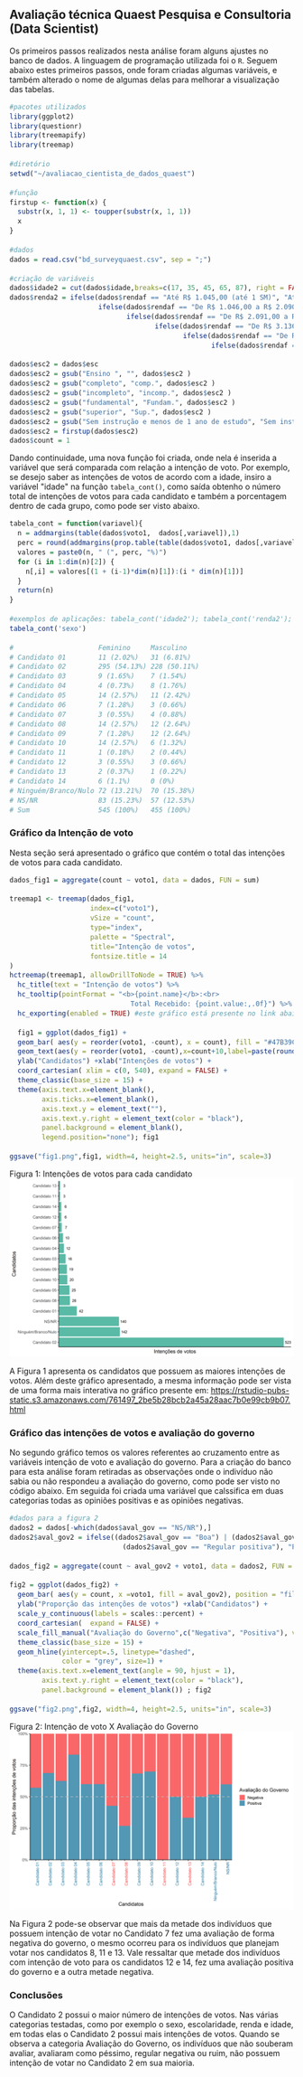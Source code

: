 ## Avaliação técnica Quaest Pesquisa e Consultoria (Data Scientist)

Os primeiros passos realizados nesta análise foram alguns ajustes no banco de dados. A linguagem de programação utilizada foi o `R`. Seguem abaixo estes primeiros passos, onde foram criadas algumas variáveis, e também alterado o nome de algumas delas para melhorar a visualização das tabelas.
```R
#pacotes utilizados
library(ggplot2)
library(questionr)
library(treemapify)
library(treemap)

#diretório
setwd("~/avaliacao_cientista_de_dados_quaest")

#função
firstup <- function(x) {
  substr(x, 1, 1) <- toupper(substr(x, 1, 1))
  x
}

#dados
dados = read.csv("bd_surveyquaest.csv", sep = ";")

#criação de variáveis
dados$idade2 = cut(dados$idade,breaks=c(17, 35, 45, 65, 87), right = FALSE)
dados$renda2 = ifelse(dados$rendaf == "Até R$ 1.045,00 (até 1 SM)", "Até 1SM",
                      ifelse(dados$rendaf == "De R$ 1.046,00 a R$ 2.090,00 (+ de 1SM até 2 SM)", "+ 1 até 2SM",
                             ifelse(dados$rendaf == "De R$ 2.091,00 a R$ 3.135,00 (+ de 2SM até 3 SM)", "+ 2 até 3SM",
                                    ifelse(dados$rendaf == "De R$ 3.136,00 a R$ 5.225,00 (+ de 3SM até 5 SM)", "+ 3 até 5SM",
                                           ifelse(dados$rendaf == "De R$ 5.226,00 a R$ 10.450,00 (+ de 5SM até 10 SM)", "+ 5 até 10SM",
                                                  ifelse(dados$rendaf == "De R$ 10.451,00 a R$ 15.675,00 (+ de 10SM até 15 SM)", "+ 10 até 15SM" , "+ 15"))))))

dados$esc2 = dados$esc
dados$esc2 = gsub("Ensino ", "", dados$esc2 )
dados$esc2 = gsub("completo", "comp.", dados$esc2 )
dados$esc2 = gsub("incompleto", "incomp.", dados$esc2 )
dados$esc2 = gsub("fundamental", "Fundam.", dados$esc2 )
dados$esc2 = gsub("superior", "Sup.", dados$esc2 )
dados$esc2 = gsub("Sem instrução e menos de 1 ano de estudo", "Sem instr. e menos de 1 ano de estudo", dados$esc2 )
dados$esc2 = firstup(dados$esc2)
dados$count = 1
```


Dando continuidade, uma nova função foi criada, onde nela é inserida a variável que será comparada com relação a intenção de voto. Por exemplo, se desejo saber as intenções de votos de acordo com a idade, insiro a variável "idade" na função `tabela_cont()`, como saída obtenho o número total de intenções de votos para cada candidato e também a porcentagem dentro de cada grupo, como pode ser visto abaixo.
```R
tabela_cont = function(variavel){
  n = addmargins(table(dados$voto1,  dados[,variavel]),1)
  perc = round(addmargins(prop.table(table(dados$voto1, dados[,variavel]), margin=2)*100,1),2)
  valores = paste0(n, " (", perc, "%)")
  for (i in 1:dim(n)[2]) {
    n[,i] = valores[(1 + (i-1)*dim(n)[1]):(i * dim(n)[1])]
  }
  return(n)
}

#exemplos de aplicações: tabela_cont('idade2'); tabela_cont('renda2'); tabela_cont('esc2'); tabela_cont('aval_gov2')
tabela_cont('sexo')
                     
#                     Feminino     Masculino   
# Candidato 01        11 (2.02%)   31 (6.81%)  
# Candidato 02        295 (54.13%) 228 (50.11%)
# Candidato 03        9 (1.65%)    7 (1.54%)   
# Candidato 04        4 (0.73%)    8 (1.76%)   
# Candidato 05        14 (2.57%)   11 (2.42%)  
# Candidato 06        7 (1.28%)    3 (0.66%)   
# Candidato 07        3 (0.55%)    4 (0.88%)   
# Candidato 08        14 (2.57%)   12 (2.64%)  
# Candidato 09        7 (1.28%)    12 (2.64%)  
# Candidato 10        14 (2.57%)   6 (1.32%)   
# Candidato 11        1 (0.18%)    2 (0.44%)   
# Candidato 12        3 (0.55%)    3 (0.66%)   
# Candidato 13        2 (0.37%)    1 (0.22%)   
# Candidato 14        6 (1.1%)     0 (0%)      
# Ninguém/Branco/Nulo 72 (13.21%)  70 (15.38%) 
# NS/NR               83 (15.23%)  57 (12.53%) 
# Sum                 545 (100%)   455 (100%)  
```

### Gráfico da Intenção de voto
Nesta seção será apresentado o gráfico que contém o total das intenções de votos para cada candidato. 
```R
dados_fig1 = aggregate(count ~ voto1, data = dados, FUN = sum)

treemap1 <- treemap(dados_fig1, 
                    index=c("voto1"),  
                    vSize = "count",  
                    type="index", 
                    palette = "Spectral",  
                    title="Intenção de votos", 
                    fontsize.title = 14 
)
hctreemap(treemap1, allowDrillToNode = TRUE) %>% 
  hc_title(text = "Intenção de votos") %>% 
  hc_tooltip(pointFormat = "<b>{point.name}</b>:<br>
                              Total Recebido: {point.value:,.0f}") %>% 
  hc_exporting(enabled = TRUE) #este gráfico está presente no link abaixo
  
  fig1 = ggplot(dados_fig1) +
  geom_bar( aes(y = reorder(voto1, -count), x = count), fill = "#47B39C", alpha = .9,color="transparent", stat = "identity")+
  geom_text(aes(y = reorder(voto1, -count),x=count+10,label=paste(round(count,2))), size=4) +
  ylab("Candidatos") +xlab("Intenções de votos") + 
  coord_cartesian( xlim = c(0, 540), expand = FALSE) +
  theme_classic(base_size = 15) +
  theme(axis.text.x=element_blank(),
        axis.ticks.x=element_blank(),
        axis.text.y = element_text(""),
        axis.text.y.right = element_text(color = "black"),
        panel.background = element_blank(),
        legend.position="none"); fig1

ggsave("fig1.png",fig1, width=4, height=2.5, units="in", scale=3)
```

Figura 1: Intenções de votos para cada candidato
<img src="fig1.png" alt="hi" class="inline"/>

A Figura 1 apresenta os candidatos que possuem as maiores intenções de votos. Além deste gráfico apresentado, a mesma informação pode ser vista de uma forma mais interativa no gráfico presente em: https://rstudio-pubs-static.s3.amazonaws.com/761497_2be5b28bcb2a45a28aac7b0e99cb9b07.html

### Gráfico das intenções de votos e avaliação do governo
No segundo gráfico temos os valores referentes ao cruzamento entre as variáveis intenção de voto e avaliação do governo. Para a criação do banco para esta análise foram retiradas as observações onde o indivíduo não sabia ou não respondeu a avaliação do governo, como pode ser visto no código abaixo. Em seguida foi criada uma variável que calssifica em duas categorias todas as opiniões positivas e as opiniões negativas.

```R
#dados para a figura 2
dados2 = dados[-which(dados$aval_gov == "NS/NR"),]
dados2$aval_gov2 = ifelse((dados2$aval_gov == "Boa") | (dados2$aval_gov == "Ótima ") | 
                            (dados2$aval_gov == "Regular positiva"), "Positiva",  "Negativa") 
                            
dados_fig2 = aggregate(count ~ aval_gov2 + voto1, data = dados2, FUN = sum)

fig2 = ggplot(dados_fig2) +
  geom_bar( aes(y = count, x =voto1, fill = aval_gov2), position = "fill", alpha = .8,color="transparent", stat = "identity")+
  ylab("Proporção das intenções de votos") +xlab("Candidatos") + 
  scale_y_continuous(labels = scales::percent) +
  coord_cartesian(  expand = FALSE) +
  scale_fill_manual("Avaliação do Governo",c("Negativa", "Positiva"), values = c("#f94144", "#277da1" ))+
  theme_classic(base_size = 15) +
  geom_hline(yintercept=.5, linetype="dashed", 
             color = "grey", size=1) +
  theme(axis.text.x=element_text(angle = 90, hjust = 1),
        axis.text.y.right = element_text(color = "black"),
        panel.background = element_blank()) ; fig2

ggsave("fig2.png",fig2, width=4, height=2.5, units="in", scale=3)
```
Figura 2: Intenção de voto X Avaliação do Governo
<img src="fig2.png" alt="hi" class="inline"/>

Na Figura 2 pode-se observar que mais da metade dos indivíduos que possuem intenção de votar no Candidato 7 fez uma avaliação de forma negativa do governo, o mesmo ocorreu para os indivíduos que planejam votar nos candidatos 8, 11 e 13. Vale ressaltar que metade dos indivíduos com intenção de voto para os candidatos 12 e 14,  fez uma avaliação positiva do governo e a outra metade negativa.

### Conclusões
O Candidato 2 possui o maior número de intenções de votos. Nas várias categorias testadas, como por exemplo o sexo, escolaridade, renda e idade, em todas elas o Candidato 2 possui mais intenções de votos. Quando se observa a categoria Avaliação do Governo, os indivíduos que não souberam avaliar, avaliaram como péssimo, regular negativa ou ruim, não possuem intenção de votar no Candidato 2 em sua maioria.
